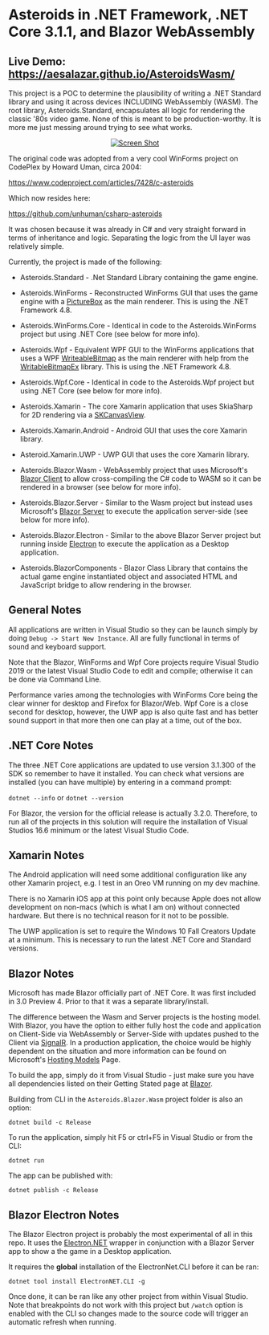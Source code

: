 # Asteroids in .NET Framework, .NET Core 3.1.1, and Blazor WebAssembly

## Live Demo: https://aesalazar.github.io/AsteroidsWasm/

This project is a POC to determine the plausibility of writing a .NET Standard library and using it across devices INCLUDING WebAssembly (WASM).  The root library, Asteroids.Standard, encapsulates all logic for rendering the classic '80s video game.  None of this is meant to be production-worthy.  It is more me just messing around trying to see what works.

<div style="text-align: center;">
    <a href="Documents/Screeny.gif" target="_blank">
        <img src="Documents/Screeny.gif" alt="Screen Shot" >
    </a>  
</div>

The original code was adopted from a very cool WinForms project on CodePlex by Howard Uman, circa 2004:

https://www.codeproject.com/articles/7428/c-asteroids

Which now resides here:

https://github.com/unhuman/csharp-asteroids

It was chosen because it was already in C# and very straight forward in terms of inheritance and logic.  Separating the logic from the UI layer was relatively simple.

Currently, the project is made of the following:

- Asteroids.Standard - .Net Standard Library containing the game engine.

- Asteroids.WinForms - Reconstructed WinForms GUI that uses the game engine with a [PictureBox](https://docs.microsoft.com/en-us/dotnet/api/system.windows.forms.picturebox) as the main renderer.  This is using the .NET Framework 4.8.

- Asteroids.WinForms.Core - Identical in code to the Asteroids.WinForms project but using .NET Core (see below for more info).

- Asteroids.Wpf - Equivalent WPF GUI to the WinForms applications that uses a WPF [WriteableBitmap](https://docs.microsoft.com/en-us/dotnet/api/system.windows.media.imaging.writeablebitmap) as the main renderer with help from the [WritableBitmapEx](https://github.com/teichgraf/WriteableBitmapEx/) library.  This is using the .NET Framework 4.8.

- Asteroids.Wpf.Core - Identical in code to the Asteroids.Wpf project but using .NET Core (see below for more info).

- Asteroids.Xamarin - The core Xamarin application that uses SkiaSharp for 2D rendering via a [SKCanvasView](https://docs.microsoft.com/en-us/dotnet/api/skiasharp.views.forms.skcanvasview).

- Asteroids.Xamarin.Android - Android GUI that uses the core Xamarin library.

- Asteroid.Xamarin.UWP - UWP GUI that uses the core Xamarin library.

- Asteroids.Blazor.Wasm - WebAssembly project that uses Microsoft's [Blazor Client](https://dotnet.microsoft.com/apps/aspnet/web-apps/client) to allow cross-compiling the C# code to WASM so it can be rendered in a browser (see below for more info).

- Asteroids.Blazor.Server - Similar to the Wasm project but instead uses Microsoft's [Blazor Server](https://docs.microsoft.com/en-us/aspnet/core/blazor/hosting-models?view=aspnetcore-3.1#blazor-server) to execute the application server-side (see below for more info).


- Asteroids.Blazor.Electron - Similar to the above Blazor Server project but running inside [Electron](https://www.electronjs.org/) to execute the application as a Desktop application.

- Asteroids.BlazorComponents - Blazor Class Library that contains the actual game engine instantiated object and associated HTML and JavaScript bridge to allow rendering in the browser.

## General Notes

All applications are written in Visual Studio so they can be launch simply by doing `Debug -> Start New Instance`.  All are fully functional in terms of sound and keyboard support.  

Note that the Blazor, WinForms and Wpf Core projects require Visual Studio 2019 or the latest Visual Studio Code to edit and compile; otherwise it can be done via Command Line.

Performance varies among the technologies with WinForms Core being the clear winner for desktop and Firefox for Blazor/Web.  Wpf Core is a close second for desktop, however, the UWP app is also quite fast and has better sound support in that more then one can play at a time, out of the box.

## .NET Core Notes

The three .NET Core applications are updated to use version 3.1.300 of the SDK so remember to have it installed. You can check what versions are installed (you can have multiple) by entering in a command prompt:

`dotnet --info` or `dotnet --version`

For Blazor, the version for the official release is actually 3.2.0.  Therefore, to run all of the projects in this solution will require the installation of Visual Studios 16.6 minimum or the latest Visual Studio Code.

## Xamarin Notes

The Android application will need some additional configuration like any other Xamarin project, e.g. I test in an Oreo VM running on my dev machine.

There is no Xamarin iOS app at this point only because Apple does not allow development on non-macs (which is what I am on) without connected hardware.  But there is no technical reason for it not to be possible.

The UWP application is set to require the Windows 10 Fall Creators Update at a minimum.  This is necessary to run the latest .NET Core and Standard versions.

## Blazor Notes

Microsoft has made Blazor officially part of .NET Core.  It was first included in 3.0 Preview 4.  Prior to that it was a separate library/install.

The difference between the Wasm and Server projects is the hosting model.  With Blazor, you have the option to either fully host the code and application on Client-Side via WebAssembly or Server-Side with updates pushed to the Client via [SignalR](https://docs.microsoft.com/en-us/aspnet/core/signalr/introduction?view=aspnetcore-3.1).  In a production application, the choice would be highly dependent on the situation and more information can be found on Microsoft's [Hosting Models](https://docs.microsoft.com/en-us/aspnet/core/blazor/hosting-models?view=aspnetcore-3.1) Page.

To build the app, simply do it from Visual Studio - just make sure you have all dependencies listed on their Getting Stated page at [Blazor](https://dotnet.microsoft.com/apps/aspnet/web-apps/client).

Building from CLI in the `Asteroids.Blazor.Wasm` project folder is also an option:

```
dotnet build -c Release
```

To run the application, simply hit F5 or ctrl+F5 in Visual Studio or from the CLI:

```
dotnet run
```

The app can be published with:

```
dotnet publish -c Release
```

## Blazor Electron Notes

The Blazor Electron project is probably the most experimental of all in this repo.  It uses the [Electron.NET](https://github.com/ElectronNET/Electron.NET) wrapper in conjunction with a Blazor Server app to show a the game in a Desktop application.  

It requires the **global** installation of the ElectronNet.CLI before it can be ran:

```
dotnet tool install ElectronNET.CLI -g
```

Once done, it can be ran like any other project from within Visual Studio.  Note that breakpoints do not work with this project but `/watch` option is enabled with the CLI so changes made to the source code will trigger an automatic refresh when running.